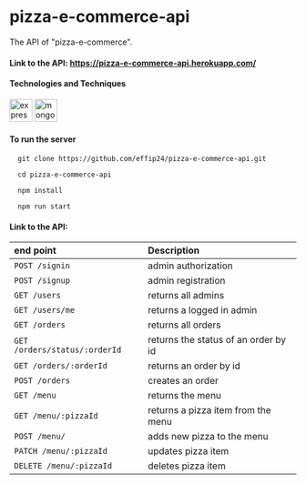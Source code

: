 # pizza-e-commerce-api

The API of "pizza-e-commerce".

#### Link to the API: https://pizza-e-commerce-api.herokuapp.com/

#### Technologies and Techniques

<p align="left"> 
 <img src="https://upload.wikimedia.org/wikipedia/commons/6/64/Expressjs.png" alt="express js" width="40" height="40"/>

<img src="https://cdn.icon-icons.com/icons2/2415/PNG/512/mongodb_plain_wordmark_logo_icon_146423.png" alt="mongoDB" width="40" height="40"/>
</p>

#### To run the server

```
  git clone https://github.com/effip24/pizza-e-commerce-api.git
```

```
  cd pizza-e-commerce-api
```

```
  npm install
```

```
  npm run start
```

#### Link to the API:

| end point                      | Description                            |
| :----------------------------- | :------------------------------------- |
| `POST /signin`                 | admin authorization                          |
| `POST /signup`                 | admin registration                           |
| `GET /users`                   | returns all admins                      |
| `GET /users/me`                | returns a logged in admin               |
| `GET /orders`                | returns all orders |
| `GET /orders/status/:orderId`                | returns the status of an order by id |
| `GET /orders/:orderId`                | returns an order by id |
| `POST /orders`               | creates an order|
| `GET /menu`               | returns the menu|
| `GET /menu/:pizzaId`               | returns a pizza item from the menu|
| `POST /menu/`               | adds new pizza to the menu|
| `PATCH /menu/:pizzaId`               | updates pizza item |
| `DELETE /menu/:pizzaId`               | deletes pizza item |
